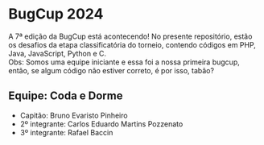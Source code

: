 # BugCup 2024
A 7ª edição da BugCup está acontecendo! No presente repositório, estão os desafios da etapa classificatória do torneio, contendo códigos em PHP, Java, JavaScript, Python e C.  
Obs: Somos uma equipe iniciante e essa foi a nossa primeira bugcup, então, se algum código não estiver correto, é por isso, tabão?
## Equipe: Coda e Dorme
* Capitão: Bruno Evaristo Pinheiro
* 2º integrante: Carlos Eduardo Martins Pozzenato
* 3º integrante: Rafael Baccin
